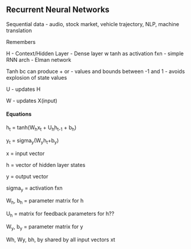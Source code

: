 ## Recurrent Neural Networks

Sequential data - audio, stock market, vehicle trajectory, NLP, machine translation

Remembers

H - Context/Hidden Layer - Dense layer w tanh as activation fxn - simple RNN arch - Elman network

Tanh bc can produce + or - values and bounds between -1 and 1 - avoids explosion of state values

U - updates H

W - updates X(input)


#### Equations

h<sub>t</sub> = tanh(W<sub>h</sub>x<sub>t</sub> + U<sub>h</sub>h<sub>t-1</sub> + b<sub>h</sub>)

y<sub>t</sub> = sigma<sub>y</sub>(W<sub>y</sub>h<sub>t</sub>+b<sub>y</sub>)

x = input vector

h = vector of hidden layer states

y = output vector

sigma<sub>y</sub> = activation fxn

W<sub>h</sub>, b<sub>h</sub> = parameter matrix for h

U<sub>h</sub> = matrix for feedback parameters for h?? 

W<sub>y</sub>, b<sub>y</sub> = parameter matrix for y

Wh, Wy, bh, by shared by all input vectors xt
